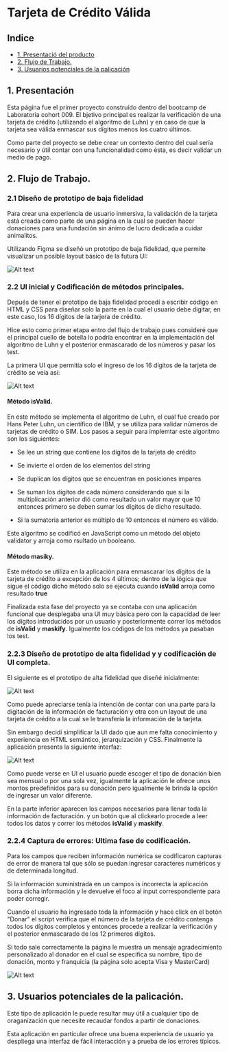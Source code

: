 # Tarjeta de Crédito Válida

## Indice

- [1. Presentació del producto](#1-presentacion)
- [2. Flujo de Trabajo.](#2-flujo-de-trabajo)
- [3. Usuarios potenciales de la palicación](#3-usuarios-potenciales)

## 1. Presentación

Esta página fue el primer proyecto construído dentro del bootcamp de Laboratoria cohort 009. El bjetivo principal es realizar la verificación de una tarjeta de crédito (utilizando el algoritmo de Luhn) y en caso de que la tarjeta sea válida enmascar sus dígitos menos los cuatro últimos.

Como parte del proyecto se debe crear un contexto dentro del cual sería necesario y útil contar con una funcionalidad como ésta, es decir validar un medio de pago.

## 2. Flujo de Trabajo.

### 2.1 Diseño de prototipo de baja fidelidad

Para crear una experiencia de usuario inmersiva, la validación de la tarjeta está creada como parte de una página en la cual se pueden hacer donaciones para una fundación sin ánimo de lucro dedicada a cuidar animalitos.

Utilizando Figma se diseñó un prototipo de baja fidelidad, que permite visualizar un posible layout básico de la futura UI:

![Alt text](<src/images/Prototipo de baja fidelidad.jpg>)

### 2.2 UI inicial y Codificación de métodos principales.

Depués de tener el prototipo de baja fidelidad procedí a escribir código en HTML y CSS para diseñar solo la parte en la cual el usuario debe digitar, en este caso, los 16 dígitos de la tarjera de crédito.

Hice esto como primer etapa entro del flujo de trabajo pues consideré que el principal cuello de botella lo podría encontrar en la implementación del algoritmo de Luhn y el posterior enmascarado de los números y pasar los test.

La primera UI que permitía solo el ingreso de los 16 dígitos de la tarjeta de crédito se veía así:

![Alt text](src/images/firstUI.png)

#### Método isValid.

En este método se implementa el algoritmo de Luhn, el cual fue creado por Hans Peter Luhn, un científico de IBM, y se utiliza para validar números de tarjetas de crédito o SIM. Los pasos a seguir para implemtar este algoritmo son los siguientes:

- Se lee un string que contiene los dígitos de la tarjeta de crédito
- Se invierte el orden de los elementos del string
- Se duplican los dígitos que se encuentran en posiciones impares

- Se suman los dígitos de cada número considerando que si la multiplicación anterior dió como resultado un valor mayor que 10 entonces primero se deben sumar los dígitos de dicho resultado.

- Si la sumatoria anterior es múltiplo de 10 entonces el número es válido.

Este algoritmo se codificó en JavaScript como un método del objeto validator y arroja como rsultado un booleano.

#### Método masiky.

Este método se utiliza en la aplicación para enmascarar los dígitos de la tarjeta de crédito a excepción de los 4 últimos; dentro de la lógica que sigue el código dicho método solo se ejecuta cuando **isValid** arroja como resultado **true**

Finalizada esta fase del proyecto ya se contaba con una aplicación funcional que desplegaba una UI muy básica pero con la capacidad de leer los dígitos introducidos por un usuario y posteriormente correr los métodos de **isValid** y **maskify**. Igualmente los códigos de los métodos ya pasaban los test.

### 2.2.3 Diseño de prototipo de alta fidelidad y y codificación de UI completa.

El siguiente es el prototipo de alta fidelidad que diseñé inicialmente:

![Alt text](<src/images/Prototipo de alta fidelidad.png>)

Como puede apreciarse tenía la intención de contar con una parte para la digitación de la información de facturación y otra con un layout de una tarjeta de crédito a la cual se le transfería la información de la tarjeta.

Sin embargo decidí simplificar la UI dado que aun me falta conocimiento y experiencia en HTML semántico, jerarquización y CSS. Finalmente la aplicación presenta la siguiente interfaz:

![Alt text](interfaz-ppl.png)

Como puede verse en UI el usuario puede escoger el tipo de donación bien sea mensual o por una sola vez, igualmente la aplicación le ofrece unos montos predefinidos para su donación pero igualmente le brinda la opción de ingresar un valor diferente.

En la parte inferior aparecen los campos necesarios para llenar toda la información de facturación. y un botón que al clickearlo procede a leer todos los datos y correr los métodos **isValid** y **maskify**.

### 2.2.4 Captura de errores: Ultima fase de codificación.

Para los campos que reciben información numérica se codificaron capturas de error de manera tal que sólo se puedan ingresar caracteres numéricos y de determinada longitud.

Si la información suministrada en un campos is incorrecta la aplicación borra dicha información y le devuelve el foco al input correspondiente para poder corregir.

Cuando el usuario ha ingresado toda la información y hace click en el botón "Donar" el script verifica que el número de la tarjeta de crédito contenga todos los dígitos completos y entonces procede a realizar la verificación y el posterior enmascarado de los 12 primeros dígitos.

Si todo sale correctamente la página le muestra un mensaje agradecimiento personalizado al donador en el cual se especifica su nombre, tipo de donación, monto y franquicia (la página solo acepta Visa y MasterCard)

![Alt text](thanksAlert-1.png)

## 3. Usuarios potenciales de la palicación.

Este tipo de aplicación le puede resultar muy útil a cualquier tipo de oraganización que necesite recaudar fondos a partir de donaciones.

Esta aplicación en particular ofrece una buena experiencia de usuario ya despliega una interfaz de fácil interacción y a prueba de los errores típicos.
